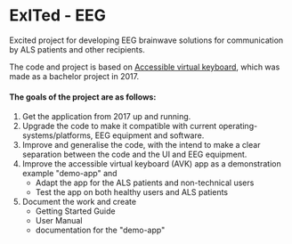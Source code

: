 # ExITed - EEG
Excited project for developing EEG brainwave solutions for communication by ALS patients and other recipients.

The code and project is based on [Accessible virtual keyboard](https://github.com/accessible-virtual-keyboard), which was made as a
bachelor project in 2017.

#### The goals of the project are as follows:
1. Get the application from 2017 up and running.
2. Upgrade the code to make it compatible with current operating-systems/platforms, EEG equipment and software.
3. Improve and generalise the code, with the intend to make a clear separation between the code and the UI and EEG equipment.  
4. Improve the accessible virtual keyboard (AVK) app as a demonstration example "demo-app" and 
    - Adapt the app for the ALS patients and non-technical users
    - Test the app on both healthy users and ALS patients
5. Document the work and create
    - Getting Started Guide
    - User Manual
    - documentation for the "demo-app"